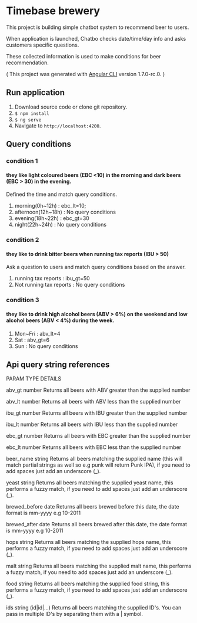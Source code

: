 # Timebase brewery
This project is building simple chatbot system to recommend beer to users.

When application is launched, Chatbo checks date/time/day info and asks customers specific questions.

These collected information is used to make conditions for beer recommendation.
 
( This project was generated with [Angular CLI](https://github.com/angular/angular-cli) version 1.7.0-rc.0. )

## Run application
1. Download source code or clone git repository.
2. `$ npm install`
3. `$ ng serve`
4. Navigate to `http://localhost:4200`.

## Query conditions

### condition 1 
#### they like light coloured beers (EBC <10) in the morning and dark beers (EBC > 30) in the evening.
Defined the time and match query conditions.
1. morning(0h~12h) : ebc_lt=10;
2. afternoon(12h~18h) : No query conditions
3. evening(18h~22h) : ebc_gt=30
4. night(22h~24h) : No query conditions

### condition 2
#### they like to drink bitter beers when running tax reports (IBU > 50)
Ask a question to users and match query conditions based on the answer.
1. running tax reports : ibu_gt=50 
2. Not running tax reports : No query conditions

### condition 3 
#### they like to drink high alcohol beers (ABV > 6%) on the weekend and low alcohol beers (ABV < 4%) during the week.
1. Mon~Fri : abv_lt=4
2. Sat : abv_gt=6
3. Sun : No query conditions

## Api query string references
PARAM	TYPE	DETAILS

abv_gt	number	Returns all beers with ABV greater than the supplied number

abv_lt	number	Returns all beers with ABV less than the supplied number


ibu_gt	number	Returns all beers with IBU greater than the supplied number

ibu_lt	number	Returns all beers with IBU less than the supplied number

ebc_gt	number	Returns all beers with EBC greater than the supplied number

ebc_lt	number	Returns all beers with EBC less than the supplied number

beer_name	string	Returns all beers matching the supplied name (this will match partial strings as well so e.g punk will return Punk IPA), if you need to add spaces just add an underscore (_).

yeast	string	Returns all beers matching the supplied yeast name, this performs a fuzzy match, if you need to add spaces just add an underscore (_).

brewed_before	date	Returns all beers brewed before this date, the date format is mm-yyyy e.g 10-2011

brewed_after	date	Returns all beers brewed after this date, the date format is mm-yyyy e.g 10-2011

hops	string	Returns all beers matching the supplied hops name, this performs a fuzzy match, if you need to add spaces just add an underscore (_).

malt	string	Returns all beers matching the supplied malt name, this performs a fuzzy match, if you need to add spaces just add an underscore (_).

food	string	Returns all beers matching the supplied food string, this performs a fuzzy match, if you need to add spaces just add an underscore (_).

ids	string (id|id|...)	Returns all beers matching the supplied ID's. You can pass in multiple ID's by separating them with a | symbol.
